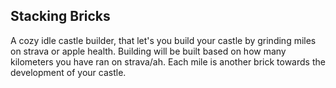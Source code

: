 ## Stacking Bricks

A cozy idle castle builder, that let's you build your castle by grinding miles on strava or apple health. Building will be built based on how many kilometers you have ran on strava/ah. Each mile is another brick towards the development of your castle. 
